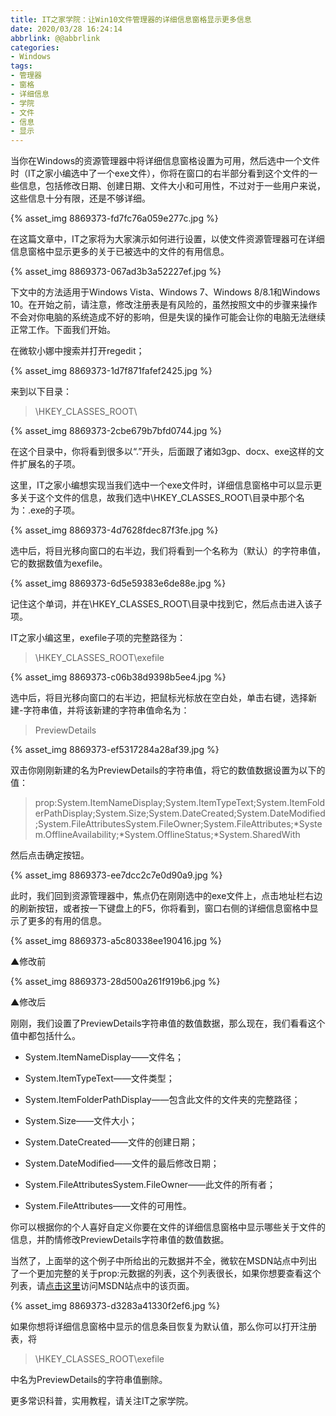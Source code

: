 ```yaml
---
title: IT之家学院：让Win10文件管理器的详细信息窗格显示更多信息
date: 2020/03/28 16:24:14
abbrlink: @@abbrlink
categories:
- Windows
tags:
- 管理器
- 窗格
- 详细信息
- 学院
- 文件
- 信息
- 显示
---
```

当你在Windows的资源管理器中将详细信息窗格设置为可用，然后选中一个文件时（IT之家小编选中了一个exe文件），你将在窗口的右半部分看到这个文件的一些信息，包括修改日期、创建日期、文件大小和可用性，不过对于一些用户来说，这些信息十分有限，还是不够详细。

{% asset_img 8869373-fd7fc76a059e277c.jpg %}

在这篇文章中，IT之家将为大家演示如何进行设置，以使文件资源管理器可在详细信息窗格中显示更多的关于已被选中的文件的有用信息。

{% asset_img 8869373-067ad3b3a52227ef.jpg %}

下文中的方法适用于Windows Vista、Windows 7、Windows 8/8.1和Windows 10。在开始之前，请注意，修改注册表是有风险的，虽然按照文中的步骤来操作不会对你电脑的系统造成不好的影响，但是失误的操作可能会让你的电脑无法继续正常工作。下面我们开始。

在微软小娜中搜索并打开regedit；

{% asset_img 8869373-1d7f871fafef2425.jpg %}

来到以下目录：

> \HKEY_CLASSES_ROOT\

{% asset_img 8869373-2cbe679b7bfd0744.jpg %}

在这个目录中，你将看到很多以“.”开头，后面跟了诸如3gp、docx、exe这样的文件扩展名的子项。

这里，IT之家小编想实现当我们选中一个exe文件时，详细信息窗格中可以显示更多关于这个文件的信息，故我们选中\HKEY_CLASSES_ROOT\目录中那个名为：.exe的子项。

{% asset_img 8869373-4d7628fdec87f3fe.jpg %}

选中后，将目光移向窗口的右半边，我们将看到一个名称为（默认）的字符串值，它的数据数值为exefile。

{% asset_img 8869373-6d5e59383e6de88e.jpg %}

记住这个单词，并在\HKEY_CLASSES_ROOT\目录中找到它，然后点击进入该子项。

IT之家小编这里，exefile子项的完整路径为：

> \HKEY_CLASSES_ROOT\exefile

{% asset_img 8869373-c06b38d9398b5ee4.jpg %}

选中后，将目光移向窗口的右半边，把鼠标光标放在空白处，单击右键，选择新建-字符串值，并将该新建的字符串值命名为：

> PreviewDetails

{% asset_img 8869373-ef5317284a28af39.jpg %}

双击你刚刚新建的名为PreviewDetails的字符串值，将它的数值数据设置为以下的值：

> prop:System.ItemNameDisplay;System.ItemTypeText;System.ItemFolderPathDisplay;System.Size;System.DateCreated;System.DateModified;System.FileAttributesSystem.FileOwner;System.FileAttributes;*System.OfflineAvailability;*System.OfflineStatus;*System.SharedWith

然后点击确定按钮。

{% asset_img 8869373-ee7dcc2c7e0d90a9.jpg %}

此时，我们回到资源管理器中，焦点仍在刚刚选中的exe文件上，点击地址栏右边的刷新按钮，或者按一下键盘上的F5，你将看到，窗口右侧的详细信息窗格中显示了更多的有用的信息。

{% asset_img 8869373-a5c80338ee190416.jpg %}

▲修改前

{% asset_img 8869373-28d500a261f919b6.jpg %}

▲修改后

刚刚，我们设置了PreviewDetails字符串值的数值数据，那么现在，我们看看这个值中都包括什么。

*   System.ItemNameDisplay——文件名；

*   System.ItemTypeText——文件类型；

*   System.ItemFolderPathDisplay——包含此文件的文件夹的完整路径；

*   System.Size——文件大小；

*   System.DateCreated——文件的创建日期；

*   System.DateModified——文件的最后修改日期；

*   System.FileAttributesSystem.FileOwner——此文件的所有者；

*   System.FileAttributes——文件的可用性。

你可以根据你的个人喜好自定义你要在文件的详细信息窗格中显示哪些关于文件的信息，并酌情修改PreviewDetails字符串值的数值数据。

当然了，上面举的这个例子中所给出的元数据并不全，微软在MSDN站点中列出了一个更加完整的关于prop:元数据的列表，这个列表很长，如果你想要查看这个列表，请[点击这里](https://msdn.microsoft.com/en-us/library/ff521735%28v=VS.85%29.aspx?f=255&MSPPError=-2147217396)访问MSDN站点中的该页面。

{% asset_img 8869373-d3283a41330f2ef6.jpg %}

如果你想将详细信息窗格中显示的信息条目恢复为默认值，那么你可以打开注册表，将

> \HKEY_CLASSES_ROOT\exefile

中名为PreviewDetails的字符串值删除。

更多常识科普，实用教程，请关注IT之家学院。
